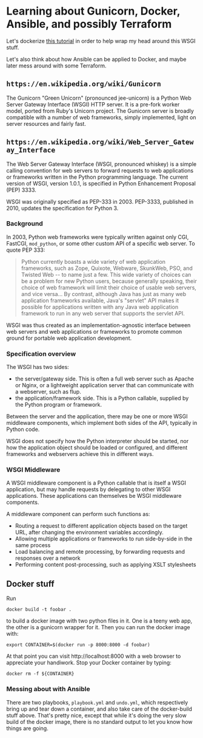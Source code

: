 # Learning about Gunicorn, Docker, Ansible, and possibly Terraform

Let's dockerize [this
tutorial](https://www.digitalocean.com/community/tutorials/how-to-serve-flask-applications-with-gunicorn-and-nginx-on-ubuntu-14-04)
in order to help wrap my head around this WSGI stuff.

Let's also think about how Ansible can be applied to Docker, and maybe later
mess around with some Terraform.

## `https://en.wikipedia.org/wiki/Gunicorn`

The Gunicorn "Green Unicorn" (pronounced jee-unicorn) is a Python Web Server
Gateway Interface (WSGI) HTTP server. It is a pre-fork worker model, ported
from Ruby's Unicorn project. The Gunicorn server is broadly compatible with a
number of web frameworks, simply implemented, light on server resources and
fairly fast.

## `https://en.wikipedia.org/wiki/Web_Server_Gateway_Interface`

The Web Server Gateway Interface (WSGI, pronounced whiskey) is a simple calling
convention for web servers to forward requests to web applications or
frameworks written in the Python programming language. The current version of
WSGI, version 1.0.1, is specified in Python Enhancement Proposal (PEP) 3333.

WSGI was originally specified as PEP-333 in 2003. PEP-3333, published in 2010,
updates the specification for Python 3.

### Background

In 2003, Python web frameworks were typically written against only CGI,
FastCGI, `mod_python`, or some other custom API of a specific web server. To
quote PEP 333:

> Python currently boasts a wide variety of web application frameworks, such as
> Zope, Quixote, Webware, SkunkWeb, PSO, and Twisted Web -- to name just a few.
> This wide variety of choices can be a problem for new Python users, because
> generally speaking, their choice of web framework will limit their choice of
> usable web servers, and vice versa... By contrast, although Java has just as
> many web application frameworks available, Java's "servlet" API makes it
> possible for applications written with any Java web application framework to
> run in any web server that supports the servlet API.

WSGI was thus created as an implementation-agnostic interface between web
servers and web applications or frameworks to promote common ground for
portable web application development.

### Specification overview

The WSGI has two sides:
* the server/gateway side. This is often a full web server such as Apache or
  Nginx, or a lightweight application server that can communicate with a
  webserver, such as flup.
* the application/framework side. This is a Python callable, supplied by the
  Python program or framework.

Between the server and the application, there may be one or more WSGI
middleware components, which implement both sides of the API, typically in
Python code.

WSGI does not specify how the Python interpreter should be started, nor how the
application object should be loaded or configured, and different frameworks and
webservers achieve this in different ways.

### WSGI Middleware

A WSGI middleware component is a Python callable that is itself a WSGI
application, but may handle requests by delegating to other WSGI applications.
These applications can themselves be WSGI middleware components.

A middleware component can perform such functions as:

* Routing a request to different application objects based on the target URL,
  after changing the environment variables accordingly.
* Allowing multiple applications or frameworks to run side-by-side in the same
  process
* Load balancing and remote processing, by forwarding requests and responses
  over a network
* Performing content post-processing, such as applying XSLT stylesheets

## Docker stuff

Run

    docker build -t foobar .

to build a docker image with two python files in it. One is a teeny web app, the other
is a gunicorn wrapper for it. Then you can run the docker image with:

    export CONTAINER=$(docker run -p 8000:8000 -d foobar)

At that point you can visit http://localhost:8000 with a web browser to appreciate
your handiwork. Stop your Docker container by typing:

    docker rm -f ${CONTAINER}

### Messing about with Ansible

There are two playbooks, `playbook.yml` and `undo.yml`, which respectively
bring up and tear down a container, and also take care of the docker-build
stuff above. That's pretty nice, except that while it's doing the very slow
build of the docker image, there is no standard output to let you know how
things are going.
